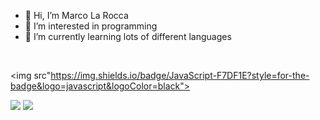 - 👋 Hi, I’m Marco La Rocca
- 👀 I’m interested in programming
- 🌱 I’m currently learning lots of different languages
<br>

<img src"https://img.shields.io/badge/JavaScript-F7DF1E?style=for-the-badge&logo=javascript&logoColor=black"></img>

<img src="https://github-readme-stats.vercel.app/api?username=marcotherock&show_icons=true"/>
<img src="https://github-readme-stats.vercel.app/api/top-langs?username=marcotherock"&layout=compact"/>
